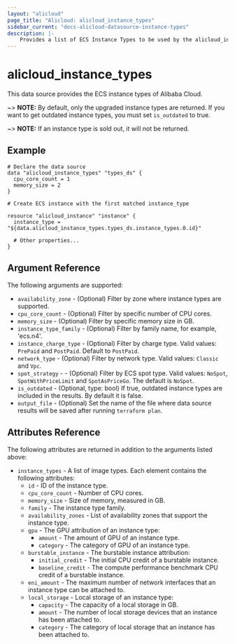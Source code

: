 ```yaml
---
layout: "alicloud"
page_title: "Alicloud: alicloud_instance_types"
sidebar_current: "docs-alicloud-datasource-instance-types"
description: |-
    Provides a list of ECS Instance Types to be used by the alicloud_instance resource.
---
```


# alicloud\_instance\_types

This data source provides the ECS instance types of Alibaba Cloud.

~> **NOTE:** By default, only the upgraded instance types are returned. If you want to get outdated instance types, you must set `is_outdated` to true.

~> **NOTE:** If an instance type is sold out, it will not be returned.

## Example

```
# Declare the data source
data "alicloud_instance_types" "types_ds" {
  cpu_core_count = 1
  memory_size = 2
}

# Create ECS instance with the first matched instance_type

resource "alicloud_instance" "instance" {
  instance_type = "${data.alicloud_instance_types.types_ds.instance_types.0.id}"

  # Other properties...
}

```

## Argument Reference

The following arguments are supported:

* `availability_zone` - (Optional) Filter by zone where instance types are supported.
* `cpu_core_count` - (Optional) Filter by specific number of CPU cores.
* `memory_size` - (Optional) Filter by specific memory size in GB.
* `instance_type_family` - (Optional) Filter by family name, for example, 'ecs.n4'.
* `instance_charge_type` - (Optional) Filter by charge type. Valid values: `PrePaid` and `PostPaid`. Default to `PostPaid`.
* `network_type` - (Optional) Filter by network type. Valid values: `Classic` and `Vpc`.
* `spot_strategy` - - (Optional) Filter by ECS spot type. Valid values: `NoSpot`, `SpotWithPriceLimit` and `SpotAsPriceGo`. The default is `NoSpot`.
* `is_outdated` - (Optional, type: bool) If true, outdated instance types are included in the results. By default it is false.
* `output_file` - (Optional) Set the name of the file where data source results will be saved after running `terraform plan`.

## Attributes Reference

The following attributes are returned in addition to the arguments listed above:

* `instance_types` - A list of image types. Each element contains the following attributes:
  * `id` - ID of the instance type.
  * `cpu_core_count` - Number of CPU cores.
  * `memory_size` - Size of memory, measured in GB.
  * `family` - The instance type family.
  * `availability_zones` - List of availability zones that support the instance type.
  * `gpu` - The GPU attribution of an instance type:
    * `amount` - The amount of GPU of an instance type.
    * `category` - The category of GPU of an instance type.
  * `burstable_instance` - The burstable instance attribution:
    * `initial_credit` - The initial CPU credit of a burstable instance.
    * `baseline_credit` - The compute performance benchmark CPU credit of a burstable instance.
  * `eni_amount` - The maximum number of network interfaces that an instance type can be attached to.
  * `local_storage` - Local storage of an instance type:
    * `capacity` - The capacity of a local storage in GB.
    * `amount` - The number of local storage devices that an instance has been attached to.
    * `category` - The category of local storage that an instance has been attached to.